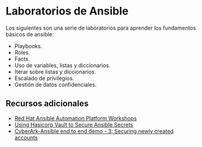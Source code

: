 # Laboratorios de Ansible

Los siguientes son una serie de laboratorios para aprender los fundamentos básicos de ansible:

+ Playbooks.
+ Roles.
+ Facts.
+ Uso de variables, listas y diccionarios.
+ Iterar sobre listas y diccionarios.
+ Escalado de privilegios.
+ Gestión de datos confidenciales.

## Recursos adicionales

+ [Red Hat Ansible Automation Platform Workshops](https://github.com/ansible/workshops)
+ [Using Hasicorp Vault to Secure Ansible Secrets](https://www.youtube.com/watch?v=_z0cbNP0i2g)
+ [CyberArk-Ansible end to end demo - 3: Securing newly created accounts](https://www.youtube.com/watch?v=qgyi-T0Ab3U)